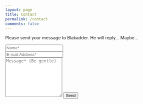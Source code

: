 ```yaml
---
layout: page
title: Contact
permalink: /contact
comments: false
---
```


<form action="https://formspree.io/xbjanvbe" method="POST">    
<p class="mb-4">Please send your message to Blakadder. He will reply... Maybe...</p>
<div class="form-group row">
<div class="col-md-6">
<input class="form-control" type="text" name="name" placeholder="Name*" required>
</div>
<div class="col-md-6">
<input class="form-control" type="email" name="_replyto" placeholder="E-mail Address*" required>
</div>
</div>
<textarea rows="8" class="form-control mb-3" name="message" placeholder="Message* (Be gentle)" required></textarea>    
<input class="btn btn-dark" type="submit" value="Send">
</form>